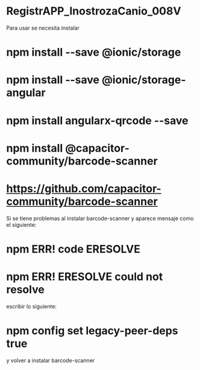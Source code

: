 # RegistrAPP_InostrozaCanio_008V

Para usar se necesita instalar 
# npm install --save @ionic/storage
# npm install --save @ionic/storage-angular
# npm install angularx-qrcode --save
# npm install @capacitor-community/barcode-scanner

# https://github.com/capacitor-community/barcode-scanner
Si se tiene problemas al instalar barcode-scanner
y aparece mensaje como el siguiente:

# npm ERR! code ERESOLVE
# npm ERR! ERESOLVE could not resolve

escribir lo siguiente:
# npm config set legacy-peer-deps true
y volver a instalar barcode-scanner